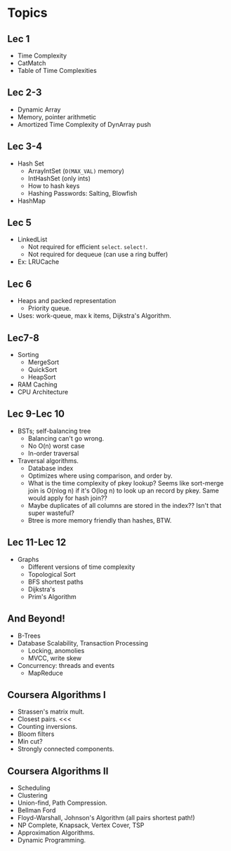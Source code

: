 # Topics

## Lec 1

* Time Complexity
* CatMatch
* Table of Time Complexities

## Lec 2-3

* Dynamic Array
* Memory, pointer arithmetic
* Amortized Time Complexity of DynArray push

## Lec 3-4

* Hash Set
    * ArrayIntSet (`O(MAX_VAL)` memory)
    * IntHashSet (only ints)
    * How to hash keys
    * Hashing Passwords: Salting, Blowfish
* HashMap

## Lec 5

* LinkedList
    * Not required for efficient `select`. `select!`.
    * Not required for dequeue (can use a ring buffer)
* Ex: LRUCache

## Lec 6

* Heaps and packed representation
    * Priority queue.
* Uses: work-queue, max k items, Dijkstra's Algorithm.

## Lec7-8

* Sorting
    * MergeSort
    * QuickSort
    * HeapSort
* RAM Caching
* CPU Architecture

## Lec 9-Lec 10

* BSTs; self-balancing tree
    * Balancing can't go wrong.
    * No O(n) worst case
    * In-order traversal
* Traversal algorithms.
    * Database index
    * Optimizes where using comparison, and order by.
    * What is the time complexity of pkey lookup? Seems like
      sort-merge join is O(nlog n) if it's O(log n) to look up an
      record by pkey. Same would apply for hash join??
    * Maybe duplicates of all columns are stored in the index?? Isn't
      that super wasteful?
    * Btree is more memory friendly than hashes, BTW.

## Lec 11-Lec 12

* Graphs
    * Different versions of time complexity
    * Topological Sort
    * BFS shortest paths
    * Dijkstra's
    * Prim's Algorithm

## And Beyond!

* B-Trees
* Database Scalability, Transaction Processing
    * Locking, anomolies
    * MVCC, write skew
* Concurrency: threads and events
    * MapReduce

## Coursera Algorithms I

* Strassen's matrix mult.
* Closest pairs. <<<
* Counting inversions.
* Bloom filters
* Min cut?
* Strongly connected components.

## Coursera Algorithms II

* Scheduling
* Clustering
* Union-find, Path Compression.
* Bellman Ford
* Floyd-Warshall, Johnson's Algorithm (all pairs shortest path!)
* NP Complete, Knapsack, Vertex Cover, TSP
* Approximation Algorithms.
* Dynamic Programming.
